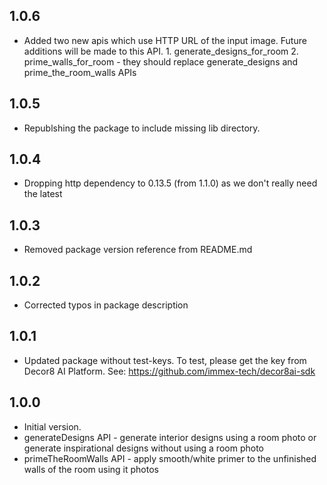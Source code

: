 ## 1.0.6
- Added two new apis which use HTTP URL of the input image. Future additions will be made to this API. 1. generate_designs_for_room 2. prime_walls_for_room - they should replace generate_designs and prime_the_room_walls APIs
## 1.0.5
- Republshing the package to include missing lib directory.
## 1.0.4
- Dropping http dependency to 0.13.5 (from 1.1.0) as we don't really need the latest

## 1.0.3
- Removed package version reference from README.md

## 1.0.2
- Corrected typos in package description

## 1.0.1
- Updated package without test-keys. To test, please get the key from Decor8 AI Platform. See: https://github.com/immex-tech/decor8ai-sdk

## 1.0.0

- Initial version.
 - generateDesigns API - generate interior designs using a room photo or generate inspirational designs without using a room photo
 - primeTheRoomWalls API - apply smooth/white primer to the unfinished walls of the room using it photos